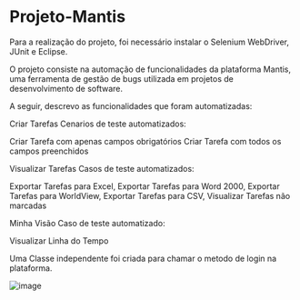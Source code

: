 # Projeto-Mantis

Para a realização do projeto, foi necessário instalar o Selenium WebDriver, JUnit e Eclipse.

O projeto consiste na automação de funcionalidades da plataforma Mantis, uma ferramenta de gestão de bugs utilizada em projetos de desenvolvimento de software.

A seguir, descrevo as funcionalidades que foram automatizadas:

Criar Tarefas
Cenarios  de teste automatizados:

Criar Tarefa com apenas campos obrigatórios
 Criar Tarefa com todos os campos preenchidos

Visualizar Tarefas
 Casos de teste automatizados:
 
 Exportar Tarefas para Excel,
 Exportar Tarefas para Word 2000,
 Exportar Tarefas para WorldView,
 Exportar Tarefas para CSV,
 Visualizar Tarefas não marcadas

Minha Visão
Caso de teste automatizado:

Visualizar Linha do Tempo

Uma Classe independente foi criada para chamar o metodo de login na plataforma.

![image](https://github.com/user-attachments/assets/42bf0956-78fa-4492-a025-a1f886a98530)
